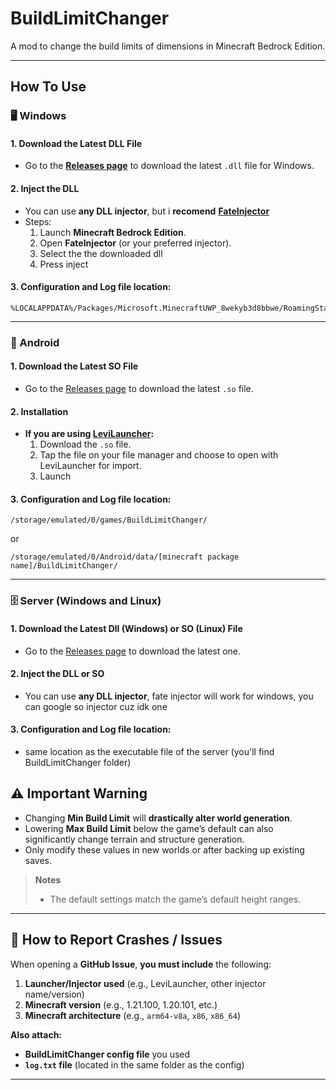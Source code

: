 # BuildLimitChanger

A mod to change the build limits of dimensions in Minecraft Bedrock Edition.

---

## How To Use

### 🖥️ Windows

#### 1. Download the Latest DLL File

- Go to the [**Releases page**](https://github.com/Zeuroux/BuildLimitChanger/releases) to download the latest `.dll` file for Windows.

#### 2. Inject the DLL

- You can use **any DLL injector**, but i **recomend**  [**FateInjector**](https://github.com/fligger/FateInjector)
- Steps:
  1. Launch **Minecraft Bedrock Edition**.  
  2. Open **FateInjector** (or your preferred injector).  
  3. Select the the downloaded dll
  4. Press inject

#### 3. Configuration and Log file location:
   ```
   %LOCALAPPDATA%/Packages/Microsoft.MinecraftUWP_8wekyb3d8bbwe/RoamingState/BuildLimitChanger/
   ```
---

### 📱 Android

#### 1. Download the Latest SO File

- Go to the [Releases page](https://github.com/Zeuroux/BuildLimitChanger/releases) to download the latest `.so` file.

#### 2. Installation

- **If you are using [LeviLauncher](https://github.com/LiteLDev/LeviLaunchroid):**
  1. Download the `.so` file.
  2. Tap the file on your file manager and choose to open with LeviLauncher for import.
  3. Launch

#### 3. Configuration and Log file location:
   ```
   /storage/emulated/0/games/BuildLimitChanger/
   ```
   or
   ```
   /storage/emulated/0/Android/data/[minecraft package name]/BuildLimitChanger/
   ```
---

### 🗄️ Server (Windows and Linux)

#### 1. Download the Latest Dll (Windows) or SO (Linux) File

- Go to the [Releases page](https://github.com/Zeuroux/BuildLimitChanger/releases) to download the latest one.

#### 2. Inject the DLL or SO

- You can use **any DLL injector**, fate injector will work for windows, you can google so injector cuz idk one

#### 3. Configuration and Log file location:

- same location as the executable file of the server (you'll find BuildLimitChanger folder)

## ⚠️ Important Warning

- Changing **Min Build Limit** will **drastically alter world generation**.  
- Lowering **Max Build Limit** below the game’s default can also significantly change terrain and structure generation.  
- Only modify these values in new worlds or after backing up existing saves.

> **Notes**
> - The default settings match the game’s default height ranges.

---

## 🐞 How to Report Crashes / Issues

When opening a **GitHub Issue**, **you must include** the following:

1. **Launcher/Injector used** (e.g., LeviLauncher, other injector name/version)  
2. **Minecraft version** (e.g., 1.21.100, 1.20.101, etc.)  
3. **Minecraft architecture** (e.g., `arm64-v8a`, `x86`, `x86_64`)  

**Also attach:**
- **BuildLimitChanger config file** you used  
- **`log.txt` file** (located in the same folder as the config)  

---

